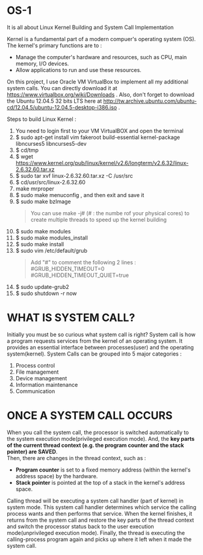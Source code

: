 # OS-1
It is all about Linux Kernel Building and System Call Implementation 

Kernel is a fundamental part of a modern compuer's operating system (OS).
The kernel's primary functions are to :
  * Manage the computer's hardware and resources, such as CPU, main memory, I/O devices.
  * Allow applications to run and use these resources.
  
On this project, I use Oracle VM VirtualBox to implement all my additional system calls. You can directly download it at https://www.virtualbox.org/wiki/Downloads .
Also, don't forget to download the Ubuntu 12.04.5 32 bits LTS here at http://tw.archive.ubuntu.com/ubuntu-cd/12.04.5/ubuntu-12.04.5-desktop-i386.iso .

Steps to build Linux Kernel :
  1. You need to login first to your VM VirtualBOX and open the terminal
  2. $ sudo apt-get install vim fakeroot build-essential kernel-package libncurses5 libncurses5-dev
  3. $ cd/tmp
  4. $ wget https://www.kernel.org/pub/linux/kernel/v2.6/longterm/v2.6.32/linux-2.6.32.60.tar.xz
  5. $ sudo tar xvf linux-2.6.32.60.tar.xz -C /usr/src
  6. $ cd/usr/src/linux-2.6.32.60
  7. make mrproper
  8. $ sudo make menuconfig , and then exit and save it
  9. $ sudo make bzImage 
     > You can use make -j# (# : the numbe rof your physical cores) to create multiple threads to speed up the kernel building
  10. $ sudo make modules
  11. $ sudo make modules_install
  12. $ sudo make install
  13. $ sudo vim /etc/default/grub
      > Add "#" to comment the following 2 lines : <br />
      > #GRUB_HIDDEN_TIMEOUT=0 <br />
      > #GRUB_HIDDEN_TIMEOUT_QUIET=true <br />
  14. $ sudo update-grub2
  15. $ sudo shutdown -r now


# WHAT IS SYSTEM CALL?

Initially you must be so curious what system call is right? System call is how a program requests services from the kernel of an operating system. It provides an essential interface between processes(user) and the operating system(kernel).
System Calls can be grouped into 5 major categories :
  1. Process control
  2. File management
  3. Device management
  4. Information maintenance
  5. Communication
  
# ONCE A SYSTEM CALL OCCURS

When you call the system call, the processor is switched automatically to the system execution mode(privileged execution mode). And, the __key parts of the current thread context (e.g. the program counter and the stack pointer) are SAVED__. <br />
Then, there are changes in the thread context, such as :
  * __Program counter__ is set to a fixed memory address (within the kernel's address space) by the hardware.
  * __Stack pointer__ is pointed at the top of a stack in the kernel's address space.
  
Calling thread will be executing a system call handler (part of kernel) in system mode. This system call handler determines which service the calling process wants and then performs that service. When the kernel finishes, it returns from the system call and restore the key parts of the thread context and switch the processor status back to the user execution mode(unprivileged execution mode). Finally, the thread is executing the calling-process program again and picks up where it left when it made the system call.
